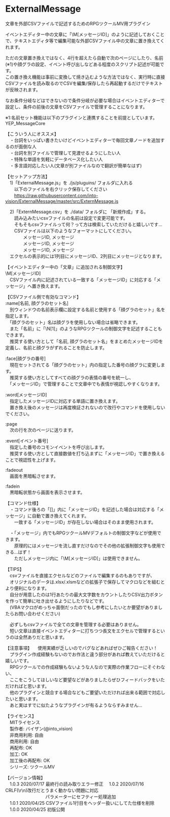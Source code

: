 # ExternalMessage
文章を外部CSVファイルで記述するためのRPGツクールMV用プラグイン  


イベントエディター中の文章に「\M[メッセージID]」のように記述しておくことで、テキストエディタ等で編集可能な外部CSVファイル中の文章に置き換えてくれます。  

ただの文章置き換えではなく、4行を超えたら自動で次のページにしたり、名前(※1)や顔グラの設定、イベント呼び出しなどある程度のスクリプト記述が可能です。  
この置き換え機能は事前に変換して焼き込むような方法ではなく、実行時に直接CSVファイルを読み取るのでCSVを編集/保存したら再起動するだけでテキストが反映されます。  

なお条件分岐などはできないので条件分岐が必要な場合はイベントエディターで設定し、条件の前後の文章をCSVファイルで管理することになります。  

※1:名前セット機能は以下のプラグインと連携することを前提としています。  
YEP_MessageCore  



【こういう人にオススメ】  
　・台詞をいっぱい書きたいけどイベントエディターで毎回文章ノードを追加するのが面倒な人  
　・台詞を別ファイルで管理して見渡せるようにしたい人  
　・特殊な単語を気軽にデータベース化したい人  
　・多言語対応したい人(文章が別ファイルなので翻訳が簡単なはず)  


【セットアップ方法】  
　1)「ExternalMessage.js」を ./js/pluguins/ フォルダに入れる  
　　以下のファイルを右クリック保存してください  
　　https://raw.githubusercontent.com/into-vision/ExternalMessage/master/src/ExternMessage.js  

　2)「ExternMessage.csv」を ./data/ フォルダに 「新規作成」する。  
　　読み込みたいcsvファイルの名前は設定で変更可能です。  
　　そもそもcsvファイルって何？って方は検索していただけると嬉しいです...  
　　CSVファイルは以下のようなフォーマットにしてください。  
　　　　メッセージID, メッセージ  
　　　　メッセージID, メッセージ  
　　　　メッセージID, メッセージ  
　エクセルの表示的には1列目にメッセージID、2列目にメッセージとなります。  


【イベントエディター中の「文章」に追加される制御文字】  
\M[メッセージID]  
　CSVファイル内に記述されている一致する「メッセージID」に対応する「メッセージ」へ置き換えます。  


【CSVファイル側で有効なコマンド】  
:name[名前, 顔グラのセット名]  
　別ウィンドウの名前表示欄に設定する名前と使用する「顔グラのセット」名を指定します。  
　「顔グラのセット」名は顔グラを使用しない場合は省略できます。  
　また「名前」に「\N[1]」のようなRPGツクールの制御文字を記述することもできます。  
　推奨する使い方として「名前, 顔グラのセット名」をまとめたメッセージIDを定義し、名前と顔グラがずれることを防止します。  


:face[顔グラの番号]  
　現在セットされてる「顔グラのセット」内の指定した番号の顔グラに変更します。  
　推奨する使い方としてすべての顔グラの表情の番号を統一し、  
　「メッセージID」で管理することで文章中でも表情が視認しやすくなります。  


:word[メッセージID]  
　指定したメッセージIDに対応する単語に置き換えます。  
　置き換え後のメッセージは再度検証されないので改行やコマンドを使用しないでください。  


:page  
　次の行を次のページに送ります。  


:event[イベント番号]  
　指定した番号のコモンイベントを呼び出します。  
　推奨する使い方として直接数値を打ち込まずに「メッセージID」で置き換えることで視認性を上げます。  


:fadeout  
　画面を黒暗転させます。  


:fadein  
　黒暗転状態から画面を表示させます。  


【コマンド仕様】  
　・コマンド後ろの「[]」内に「メッセージID」を記述した場合は対応する「メッセージ」に自動で置き換えてくれます。  
　　一致する「メッセージID」が存在しない場合はそのまま使用されます。  

　・「メッセージ」内でもRPGツクールMVデフォルトの制御文字などが使用できます。  
　　原理的にはメッセージを流し直すだけなのでその他の拡張制御文字も使用できる...はず！  
　　ただしメッセージ内に「\M[メッセージID]」は使用できません。  


【TIPS】  
　csvファイルを直接エクセルなどのファイルで編集するのもありですが、  
　オリジナルのデータは.xlsx/.xlsmなどの拡張子で保存してマクロなどを組むとより便利になります。  
　自分が用意したのは1行あたりの最大文字数をカウントしたりCSV出力ボタンを作って簡単に吐き出せるようにしたりなどです。  
　(VBAマクロがめっちゃ面倒だったのでもし参考にしたいとか要望がありましたらお問い合わせください)  

　必ずしもcsvファイルで全ての文章を管理する必要はありません。  
　短い文章は直接イベントエディターに打ちつつ長文をエクセルで管理するというのは全然ありだと思います。  


【注意事項】 
　使用実績が乏しいのでバグなどあればぜひご報告ください！  
　プラグイン作成経験もないのでお作法と違う部分があれば教えていただけると嬉しいです。  
　RPGツクールでの作成経験もないような人なので実際の作業フローにそぐわない、  
　ここをこうしてほしいなど要望などがありましたらぜひフィードバックをいただければと思います。  
　他のプラグインと競合する場合などもご要望いただければ出来る範囲で対応したいと思います。  
　あと実はすでに似たようなプラグインが有るようならすみません...  


【ライセンス】  
　MITライセンス  
　製作者: バイザン(@into_vision)  
　非商用利用: 自由  
　商用利用: 自由  
　再配布: OK  
　加工: OK  
　加工後の再配布: OK  
　シリーズ: ツクールMV  


【バージョン情報】  
　1.0.3 2020/07/17 最終行の読み取りエラー修正
　1.0.2 2020/07/16 CRLF(\r\n)改行だとうまく動かない問題に対応  
　　　　　　　　　パラメーターにセフティー処理追加  
　1.0.1 2020/04/25 CSVファイル1行目をヘッダー扱いにしてた仕様を削除  
　1.0.0 2020/04/25 初版公開  
